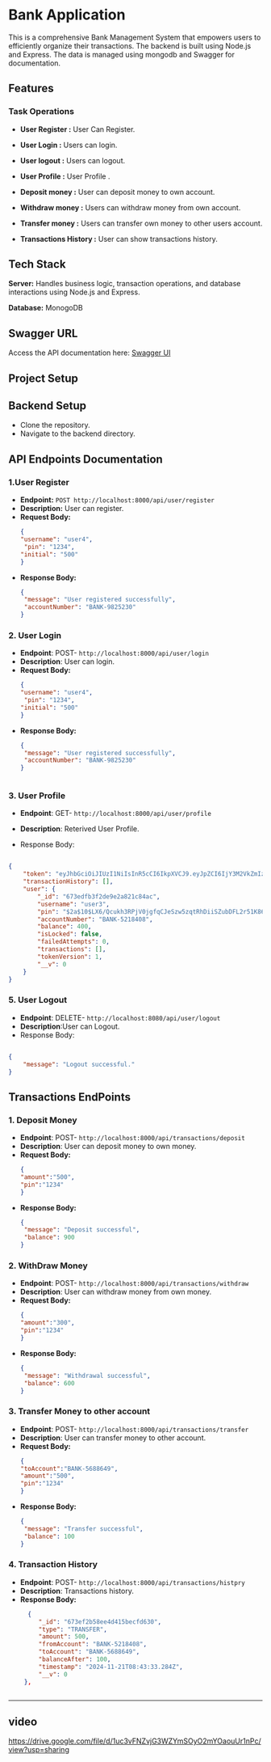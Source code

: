 # Bank Application

This is a comprehensive Bank Management System that empowers users to efficiently organize their transactions. The backend is built using Node.js and Express. The data is managed using mongodb  and Swagger for documentation.

## Features 

### Task Operations 

- **User Register  :** User Can Register.
- **User Login :** Users can login.
- **User logout :** Users can logout.
- **User Profile  :** User Profile .
  
- **Deposit money  :** User can deposit money to own account.
- **Withdraw money :** Users can withdraw money from own account.
- **Transfer money :** Users can transfer own money to other users account.
- **Transactions History  :** User can show transactions history.


## Tech Stack 
**Server:** Handles business logic, transaction operations, and database interactions using Node.js and Express.

**Database:** MonogoDB

## Swagger URL
Access the API documentation here: [Swagger UI](https://bankapplication-backend-qhkz.onrender.com/api-docs/)




## Project Setup
## Backend Setup
- Clone the repository.
- Navigate to the backend directory.



## API Endpoints Documentation

### 1.User Register

- **Endpoint:** `POST http://localhost:8000/api/user/register`
- **Description:** User can register.
- **Request Body:**
  ```json
  {
  "username": "user4",
   "pin": "1234",
  "initial": "500"
  }

 - **Response Body:**
   ```json
   {
    "message": "User registered successfully",
    "accountNumber": "BANK-9825230"
   }


### 2. User Login
- **Endpoint**: POST- `http://localhost:8000/api/user/login`
- **Description**: User can login.
- **Request Body:**
  ```json
  {
  "username": "user4",
   "pin": "1234",
  "initial": "500"
  }

 - **Response Body:**
   ```json
   {
    "message": "User registered successfully",
    "accountNumber": "BANK-9825230"
   }
```

```
### 3. User Profile
- **Endpoint**: GET- `http://localhost:8000/api/user/profile`
- **Description**: Reterived User Profile.

- Response Body:
```json

{
    "token": "eyJhbGciOiJIUzI1NiIsInR5cCI6IkpXVCJ9.eyJpZCI6IjY3M2VkZmIzZjJkZTllMmE4MjFjODRhYyIsInRva2VuVmVyc2lvbiI6MSwiaWF0IjoxNzMyMTc4MTQ4LCJleHAiOjE3MzIxNzkwNDh9.wjVGYkhSSfdLeNRvWhi4_xuKN9fUn7uiPY7Nh5VM83g",
    "transactionHistory": [],
    "user": {
        "_id": "673edfb3f2de9e2a821c84ac",
        "username": "user3",
        "pin": "$2a$10$LX6/Qcukh3RPjV0jgfqCJeSzw5zqtRhDiiSZubDFL2r51K86k5dty",
        "accountNumber": "BANK-5218408",
        "balance": 400,
        "isLocked": false,
        "failedAttempts": 0,
        "transactions": [],
        "tokenVersion": 1,
        "__v": 0
    }
}

```

### 5. User Logout
- **Endpoint**: DELETE- `http://localhost:8080/api/user/logout`
- **Description**:User can Logout. 
- Response Body:
```json

{
    "message": "Logout successful."
}

```

## Transactions EndPoints


### 1. Deposit Money
- **Endpoint**: POST- `http://localhost:8000/api/transactions/deposit`
- **Description**: User can deposit money to own money.
- **Request Body:**
  ```json
  {
  "amount":"500",
  "pin":"1234"
  }

 - **Response Body:**
   ```json
   {
    "message": "Deposit successful",
    "balance": 900
   }

### 2. WithDraw Money
- **Endpoint**: POST- `http://localhost:8000/api/transactions/withdraw`
- **Description**: User can withdraw money from own money.
- **Request Body:**
  ```json
  {
  "amount":"300",
  "pin":"1234"
  }

 - **Response Body:**
   ```json
   {
    "message": "Withdrawal successful",
    "balance": 600
   }

### 3. Transfer Money to other account
- **Endpoint**: POST- `http://localhost:8000/api/transactions/transfer`
- **Description**: User can transfer money to other account.
- **Request Body:**
  ```json
  {
  "toAccount":"BANK-5688649",
  "amount":"500",
  "pin":"1234"
  }

 - **Response Body:**
   ```json
   {
    "message": "Transfer successful",
    "balance": 100
   }

 ### 4. Transaction History 
- **Endpoint**: POST- `http://localhost:8000/api/transactions/histpry`
- **Description**: Transactions history.
- **Response Body:**
   ```json
     {
        "_id": "673ef2b58ee4d415becfd630",
        "type": "TRANSFER",
        "amount": 500,
        "fromAccount": "BANK-5218408",
        "toAccount": "BANK-5688649",
        "balanceAfter": 100,
        "timestamp": "2024-11-21T08:43:33.284Z",
        "__v": 0
    },
   


---------------------------------------------------------------------------------------
## video
https://drive.google.com/file/d/1uc3vFNZvjG3WZYmSOyO2mYOaouUr1nPc/view?usp=sharing
